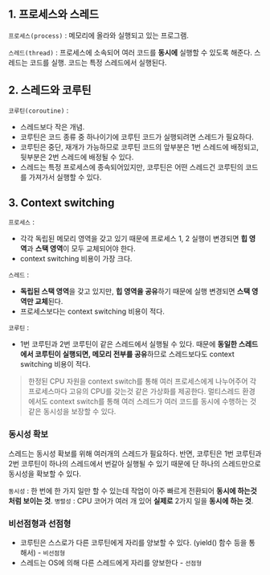## 1. 프로세스와 스레드

`프로세스(process)` : 메모리에 올라와 실행되고 있는 프로그램.

`스레드(thread)` : 프로세스에 소속되어 여러 코드를 **동시에** 실행할 수 있도록 해준다. 스레드는 코드를 실행. 코드는 특정 스레드에서 실행된다.

## 2. 스레드와 코루틴

`코루틴(coroutine)` :
- 스레드보다 작은 개념.
- 코루틴은 코드 종류 중 하나이기에 코루틴 코드가 실행되려면 스레드가 필요하다.
- 코루틴은 중단, 재개가 가능하므로 코루틴 코드의 앞부분은 1번 스레드에 배정되고, 뒷부분은 2번 스레드에 배정될 수 있다.
- 스레드는 특정 프로세스에 종속되어있지만, 코루틴은 어떤 스레드건 코루틴의 코드를 가져가서 실행할 수 있다.

## 3. Context switching

`프로세스` :
- 각각 독립된 메모리 영역을 갖고 있기 때문에 프로세스 1, 2 실행이 변경되면 **힙 영역**과 **스택 영역**이 모두 교체되어야 한다.
- context switching 비용이 가장 크다.

`스레드` :
- **독립된 스택 영역**을 갖고 있지만, **힙 영역을 공유**하기 때문에 실행 변경되면 **스택 영역만 교체**된다.
- 프로세스보다는 context switching 비용이 적다.

`코루틴` :
- 1번 코루틴과 2번 코루틴이 같은 스레드에서 실행될 수 있다. 때문에 **동일한 스레드에서 코루틴이 실행되면, 메모리 전부를 공유**하므로 스레드보다도 context switching 비용이 적다.

> 한정된 CPU 자원을 context switch를 통해 여러 프로세스에게 나누어주어 각 프로세스마다 고유의 CPU를 갖는것 같은 가상화를 제공한다.
   멀티스레드 환경에서도 context switch를 통해 여러 스레드가 여러 코드를 동시에 수행하는 것 같은 동시성을 보장할 수 있다.
### 동시성 확보
스레드는 동시성 확보를 위해 여러개의 스레드가 필요하다. 반면, 코루틴은 1번 코루틴과 2번 코루틴이 하나의 스레드에서 번갈아 실행될 수 있기 때문에 단 하나의 스레드만으로 동시성을 확보할 수 있다.

`동시성` : 한 번에 한 가지 일만 할 수 있는데 작업이 아주 빠르게 전환되어 **동시에 하는것 처럼 보이는 것**.
`병렬성` : CPU 코어가 여러 개 있어 **실제로** 2가지 일을 **동시에 하는 것**.

### 비선점형과 선점형
- 코루틴은 스스로가 다른 코루틴에게 자리를 양보할 수 있다. (yield() 함수 등을 통해서) - `비선점형`
- 스레드는 OS에 의해 다른 스레드에게 자리를 양보한다 - `선점형`